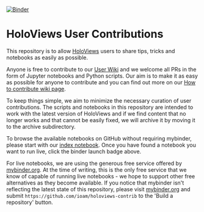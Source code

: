 [![Binder](http://mybinder.org/badge.svg)](http://mybinder.org/repo/ioam/holoviews-contrib)

# HoloViews User Contributions

This repository is to allow [HoloViews](holoviews.org) users to
share tips, tricks and notebooks as easily as possible.

Anyone is free to contribute to our [User
Wiki](https://github.com/ioam/holoviews-contrib/wiki) and we
welcome all PRs in the form of Jupyter notebooks and Python
scripts. Our aim is to make it as easy as possible for anyone to
contribute and you can find out more on our [How to contribute
wiki
page](https://github.com/ioam/holoviews-contrib/wiki/How%20to%20contribute).

To keep things simple, we aim to minimize the necessary curation
of user contributions. The scripts and notebooks in this
repository are intended to work with the latest version of
HoloViews and if we find content that no longer works and that
cannot be easily fixed, we will archive it by moving it to the
archive subdirectory.


To browse the available notebooks on GitHub without requiring
mybinder, please start with our [index
notebook](https://github.com/ioam/holoviews-contrib/blob/master/index.ipynb). Once
you have found a notebook you want to run live, click the binder launch
badge above.

For live notebooks, we are using the generous free service
offered by [mybinder.org](http://mybinder.org/). At the time of
writing, this is the only free service that we know of capable of
running live notebooks - we hope to support other free
alternatives as they become available. If you notice that
mybinder isn't reflecting the latest state of this repository,
please visit [mybinder.org](http://mybinder.org/) and submit
``https://github.com/ioam/holoviews-contrib`` to the 'Build a
repository' button.
